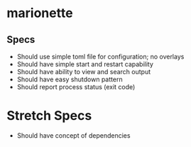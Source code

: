 # marionette

## Specs
- Should use simple toml file for configuration; no overlays
- Should have simple start and restart capability
- Should have ability to view and search output
- Should have easy shutdown pattern
- Should report process status (exit code)

# Stretch Specs
- Should have concept of dependencies

